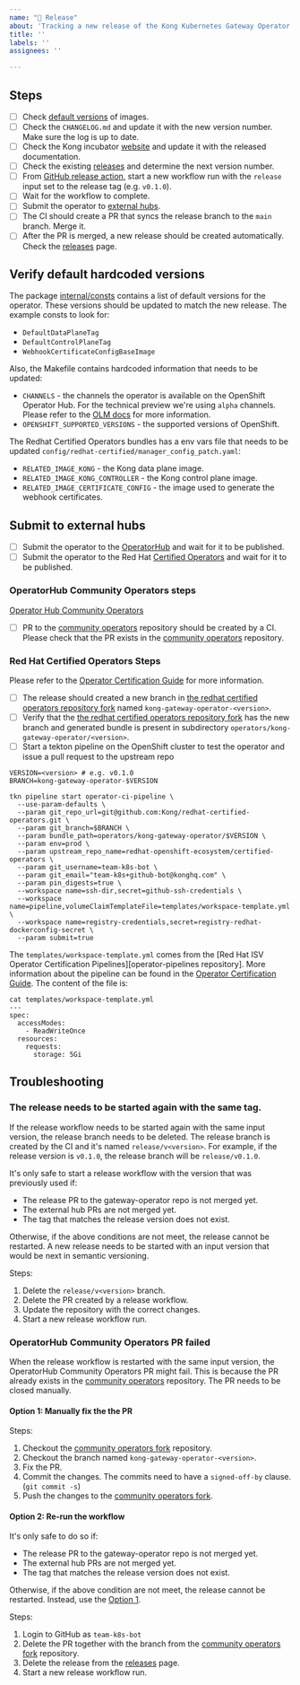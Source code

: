 ```yaml
---
name: "🚀 Release"
about: 'Tracking a new release of the Kong Kubernetes Gateway Operator'
title: ''
labels: ''
assignees: ''

---
```


## Steps

- [ ] Check [default versions](#verify-default-hardcoded-versions) of images.
- [ ] Check the `CHANGELOG.md` and update it with the new version number. Make sure the log is up to date.
- [ ] Check the Kong incubator [website][kongincubator] and update it with the released documentation.
- [ ] Check the existing [releases][releases] and determine the next version number.
- [ ] From [GitHub release action][release-action], start a new workflow run with the `release` input set to the release tag (e.g. `v0.1.0`).
- [ ] Wait for the workflow to complete.
- [ ] Submit the operator to [external hubs](#submit-to-external-hubs).
- [ ] The CI should create a PR that syncs the release branch to the `main` branch. Merge it.
- [ ] After the PR is merged, a new release should be created automatically. Check the [releases][releases] page.

## Verify default hardcoded versions

The package [internal/consts][consts-pkg] contains a list of default versions for the operator. These versions should be updated to match the new release. The example consts to look for:

- `DefaultDataPlaneTag`
- `DefaultControlPlaneTag`
- `WebhookCertificateConfigBaseImage`

Also, the Makefile contains hardcoded information that needs to be updated:

- `CHANNELS` - the channels the operator is available on the OpenShift Operator Hub. For the technical preview we're using `alpha` channels. Please refer to the [OLM docs][olm-channels] for more information.
- `OPENSHIFT_SUPPORTED_VERSIONS` - the supported versions of OpenShift.

The Redhat Certified Operators bundles has a env vars file that needs to be updated `config/redhat-certified/manager_config_patch.yaml`:
- `RELATED_IMAGE_KONG` - the Kong data plane image.
- `RELATED_IMAGE_KONG_CONTROLLER` - the Kong control plane image.
- `RELATED_IMAGE_CERTIFICATE_CONFIG` - the image used to generate the webhook certificates.


## Submit to external hubs

- [ ] Submit the operator to the [OperatorHub](#operatorhub-community-operators-steps) and wait for it to be published.
- [ ] Submit the operator to the Red Hat [Certified Operators](#red-hat-certified-operators-steps) and wait for it to be published.

### OperatorHub Community Operators steps

[Operator Hub Community Operators][operator-hub-community]

- [ ] PR to the [community operators][operator-hub-community] repository should be created by a CI. Please check that the PR exists in the [community operators][operator-hub-community] repository.


### Red Hat Certified Operators Steps

Please refer to the [Operator Certification Guide][operator-certification-pipeline] for more information.

- [ ] The release should created a new branch in [the redhat certified operators repository fork][certified-operators-fork] named `kong-gateway-operator-<version>`.
- [ ] Verify that the [the redhat certified operators repository fork][certified-operators-fork] has the new branch and generated bundle is present in subdirectory `operators/kong-gateway-operator/<version>`.
- [ ] Start a tekton pipeline on the OpenShift cluster to test the operator and issue a pull request to the upstream repo

```console
VERSION=<version> # e.g. v0.1.0
BRANCH=kong-gateway-operator-$VERSION

tkn pipeline start operator-ci-pipeline \
  --use-param-defaults \
  --param git_repo_url=git@github.com:Kong/redhat-certified-operators.git \
  --param git_branch=$BRANCH \
  --param bundle_path=operators/kong-gateway-operator/$VERSION \
  --param env=prod \
  --param upstream_repo_name=redhat-openshift-ecosystem/certified-operators \
  --param git_username=team-k8s-bot \
  --param git_email="team-k8s+github-bot@konghq.com" \
  --param pin_digests=true \
  --workspace name=ssh-dir,secret=github-ssh-credentials \
  --workspace name=pipeline,volumeClaimTemplateFile=templates/workspace-template.yml \
  --workspace name=registry-credentials,secret=registry-redhat-dockerconfig-secret \
  --param submit=true
```

The `templates/workspace-template.yml` comes from the [Red Hat ISV Operator Certification Pipelines][operator-pipelines repository]. More information about the pipeline can be found in the [Operator Certification Guide][operator-certification-pipeline]. The content of the file is:

```console
cat templates/workspace-template.yml
---
spec:
  accessModes:
    - ReadWriteOnce
  resources:
    requests:
      storage: 5Gi
```

## Troubleshooting

### The release needs to be started again with the same tag.

If the release workflow needs to be started again with the same input version, the release branch needs to be deleted. The release branch is created by the CI and it's named `release/v<version>`. For example, if the release version is `v0.1.0`, the release branch will be `release/v0.1.0`.

It's only safe to start a release workflow with the version that was previously used if:

  - The release PR to the gateway-operator repo is not merged yet.
  - The external hub PRs are not merged yet. 
  - The tag that matches the release version does not exist.

Otherwise, if the above conditions are not meet, the release cannot be restarted. A new release needs to be started with an input version that would be next in semantic versioning.

Steps:

1. Delete the `release/v<version>` branch.
2. Delete the PR created by a release workflow.
3. Update the repository with the correct changes.
4. Start a new release workflow run.


### OperatorHub Community Operators PR failed

When the release workflow is restarted with the same input version, the OperatorHub Community Operators PR might fail. This is because the PR already exists in the [community operators][operator-hub-community] repository. The PR needs to be closed manually.

#### Option 1: Manually fix the the PR

Steps:

1. Checkout the [community operators fork][certified-operators-fork] repository.
2. Checkout the branch named `kong-gateway-operator-<version>`.
3. Fix the PR.
4. Commit the changes. The commits need to have a `signed-off-by` clause. (`git commit -s`)
5. Push the changes to the [community operators fork][certified-operators-fork]. 

#### Option 2: Re-run the workflow

It's only safe to do so if:

  - The release PR to the gateway-operator repo is not merged yet.
  - The external hub PRs are not merged yet. 
  - The tag that matches the release version does not exist.

Otherwise, if the above condition are not meet, the release cannot be restarted. Instead, use the [Option 1](#option-1-manually-fix-the-the-pr).

Steps:

1. Login to GitHub as `team-k8s-bot`
2. Delete the PR together with the branch from the [community operators fork][certified-operators-fork] repository.
3. Delete the release from the [releases][releases] page.
4. Start a new release workflow run.


[releases]: https://github.com/Kong/gateway-operator/releases
[release-action]: https://github.com/Kong/gateway-operator/actions/workflows/release.yaml
[certified-operators-fork]: https://github.com/Kong/redhat-certified-operators/
[certified-operators]: https://github.com/redhat-openshift-ecosystem/certified-operators
[operator-pipelines]: https://github.com/redhat-openshift-ecosystem/operator-pipelines
[operator-certification-pipeline]: https://github.com/Kong/team-k8s/blob/main/docs/operator_certification_pipeline.md
[consts-pkg]: https://github.com/Kong/gateway-operator/blob/main/internal/consts/consts.go
[olm-channels]: https://olm.operatorframework.io/docs/best-practices/channel-naming/
[operator-hub-community]: https://github.com/k8s-operatorhub/community-operators
[kongincubator]: https://incubator.konghq.com/p/gateway-operator
